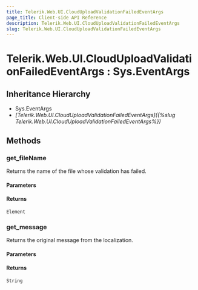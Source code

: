 ```yaml
---
title: Telerik.Web.UI.CloudUploadValidationFailedEventArgs
page_title: Client-side API Reference
description: Telerik.Web.UI.CloudUploadValidationFailedEventArgs
slug: Telerik.Web.UI.CloudUploadValidationFailedEventArgs
---
```


# Telerik.Web.UI.CloudUploadValidationFailedEventArgs : Sys.EventArgs 

## Inheritance Hierarchy

* Sys.EventArgs
* *[Telerik.Web.UI.CloudUploadValidationFailedEventArgs]({%slug Telerik.Web.UI.CloudUploadValidationFailedEventArgs%})*


## Methods

### get_fileName

Returns the name of the file whose validation has failed.

#### Parameters

#### Returns

`Element`

### get_message

Returns the original message from the localization.

#### Parameters

#### Returns

`String`  

